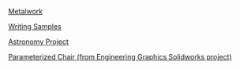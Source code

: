 [Metalwork](/metal.md)

[Writing Samples](/writing.md)

<a href="https://colab.research.google.com/drive/10AT5NzsGPmjJxqNRfzkWwnY9fknWxQ59?usp=sharing" target="_blank">Astronomy Project</a>

[Parameterized Chair (from Engineering Graphics Solidworks project)](/projects/chair_summary.pdf)